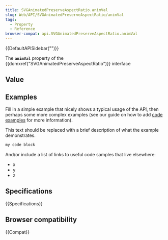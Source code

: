 ```yaml
---
title: SVGAnimatedPreserveAspectRatio.animVal
slug: Web/API/SVGAnimatedPreserveAspectRatio/animVal
tags:
  - Property
  - Reference
browser-compat: api.SVGAnimatedPreserveAspectRatio.animVal
---
```

{{DefaultAPISidebar("")}}

The **`animVal`** property of the {{domxref("SVGAnimatedPreserveAspectRatio")}} interface 

## Value



## Examples

Fill in a simple example that nicely shows a typical usage of the API, then perhaps some more complex examples (see our guide on how to add [code examples](/en-US/docs/MDN/Contribute/Structures/Code_examples) for more information).

This text should be replaced with a brief description of what the example demonstrates.

```js
my code block
```

And/or include a list of links to useful code samples that live elsewhere:

*   x
*   y
*   z

## Specifications

{{Specifications}}

## Browser compatibility

{{Compat}}


